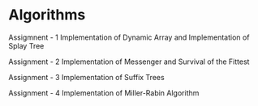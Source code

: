 # Algorithms
Assigmnent - 1   Implementation of Dynamic Array and Implementation of Splay Tree

Assignment - 2   Implementation of Messenger and Survival of the Fittest

Assignment - 3   Implementation of Suffix Trees

Assignment - 4   Implementation of Miller-Rabin Algorithm


